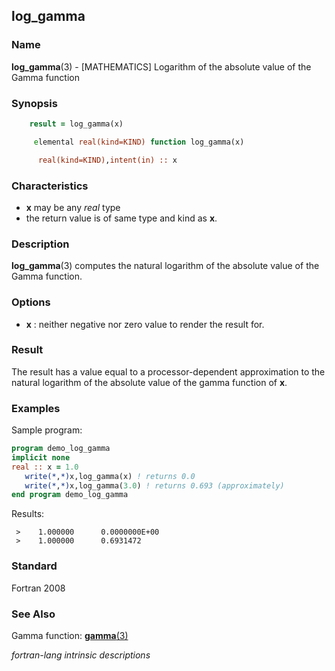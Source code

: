 ## log_gamma

### **Name**

**log_gamma**(3) - \[MATHEMATICS\] Logarithm of the absolute value of
the Gamma function

### **Synopsis**

```fortran
    result = log_gamma(x)
```

```fortran
     elemental real(kind=KIND) function log_gamma(x)

      real(kind=KIND),intent(in) :: x
```

### **Characteristics**

- **x** may be any _real_ type
- the return value is of same type and kind as **x**.

### **Description**

**log_gamma**(3) computes the natural logarithm of the absolute value
of the Gamma function.

### **Options**

- **x**
  : neither negative nor zero value to render the result for.

### **Result**

The result has a value equal to a processor-dependent approximation
to the natural logarithm of the absolute value of the gamma function
of **x**.

### **Examples**

Sample program:

```fortran
program demo_log_gamma
implicit none
real :: x = 1.0
   write(*,*)x,log_gamma(x) ! returns 0.0
   write(*,*)x,log_gamma(3.0) ! returns 0.693 (approximately)
end program demo_log_gamma
```

Results:

```text
 >    1.000000      0.0000000E+00
 >    1.000000      0.6931472
```

### **Standard**

Fortran 2008

### **See Also**

Gamma function: [**gamma**(3)](#gamma)

_fortran-lang intrinsic descriptions_
